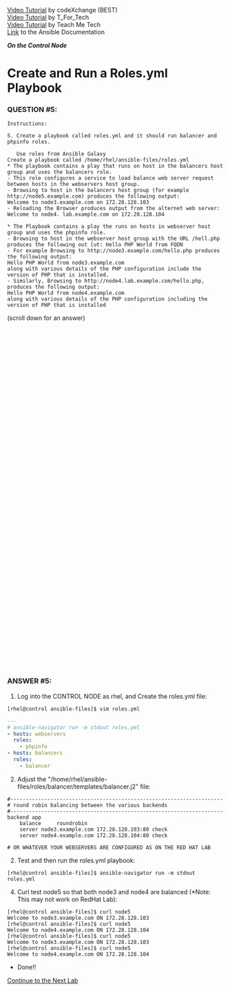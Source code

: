 <a href="https://www.youtube.com/watch?v=OXv3A2tjzWc&list=PLL_setXLS0tiYMipvQI4oUGkJwhOhn42J&index=6">Video Tutorial</a> by codeXchange (BEST) \
<a href="https://www.youtube.com/watch?v=WEuzw1m_dCo&list=PLtt9NBONpp0MJlYGrigUukueTlp1d-rc8&index=15">Video Tutorial</a> by T_For_Tech \
<a href="https://www.youtube.com/watch?v=6pFzSNY9-fs&list=PLYB6dfdhWDePZf4fd4YgGGtSX_vHKv5vz&index=7">Video Tutorial</a> by Teach Me Tech \
<a href="https://docs.ansible.com/ansible/latest/playbook_guide/playbooks_reuse_roles.html#using-roles-at-the-play-level">Link</a> to the Ansible Documentation

***On the Control Node***

# Create and Run a Roles.yml Playbook
### QUESTION #5:
```
Instructions:

5. Create a playbook called roles.yml and it should run balancer and phpinfo roles.

   Use roles from Ansible Galaxy
Create a playbook called /home/rhel/ansible-files/roles.yml
* The playbook contains a play that runs on host in the balancers host group and uses the balancers role.
- This role configures a service to load balance web server request between hosts in the webservers host group.
- Browsing to host in the balancers host group (for example http://node5.example.com) produces the following output:
Welcome to node3.example.com on 172.28.128.103
- Reloading the Browser produces output from the alternet web server:
Welcome to node4. lab.example.com on 172.28.128.104

* The Playbook contains a play the runs on hosts in webserver host group and uses the phpinfo role.
- Browsing to host in the webserver host group with the URL /hell.php produces the following out [ut: Hello PHP World from FQDN
- For example Browsing to http://node3.example.com/hello.php produces the following output:
Hello PHP World from node3.example.com
along with various details of the PHP configuration include the version of PHP that is installed.
- Similarly, Browsing to http://node4.lab.example.com/hello.php, produces the following output:
Hello PHP World from node4.example.com
along with various details of the PHP configuration including the version of PHP that is installed
```

(scroll down for an answer)
<br/><br/><br/><br/><br/><br/><br/><br/><br/><br/><br/><br/><br/><br/><br/><br/><br/><br/><br/><br/><br/><br/><br/><br/>
<br/><br/><br/><br/><br/><br/><br/><br/><br/><br/><br/><br/><br/><br/><br/><br/><br/><br/><br/><br/><br/><br/><br/><br/>

### ANSWER #5:

1) Log into the CONTROL NODE as rhel, and Create the roles.yml file:
```
[rhel@control ansible-files]$ vim roles.yml
```
```yaml
---
# ansible-navigator run -m stdout roles.yml
- hosts: webservers
  roles:
    - phpinfo
- hosts: balancers
  roles:
    - balancer
```

2) Adjust the "/home/rhel/ansible-files/roles/balancer/templates/balancer.j2" file:
```
#---------------------------------------------------------------------
# round robin balancing between the various backends
#---------------------------------------------------------------------
backend app
    balance     roundrobin
    server node3.example.com 172.28.128.103:80 check
    server node4.example.com 172.28.128.104:80 check

# OR WHATEVER YOUR WEBSERVERS ARE CONFIGURED AS ON THE RED HAT LAB
```

2) Test and then run the roles.yml playbook:
```
[rhel@control ansible-files]$ ansible-navigator run -m stdout roles.yml
```

4) Curl test node5 so that both node3 and node4 are balanced (*Note: This may not work on RedHat Lab):
```
[rhel@control ansible-files]$ curl node5
Welcome to node3.example.com ON 172.28.128.103
[rhel@control ansible-files]$ curl node5
Welcome to node4.example.com ON 172.28.128.104
[rhel@control ansible-files]$ curl node5
Welcome to node3.example.com ON 172.28.128.103
[rhel@control ansible-files]$ curl node5
Welcome to node4.example.com ON 172.28.128.104
```

* Done!!

[Continue to the Next Lab](06_install_collections_(EASY).md)
